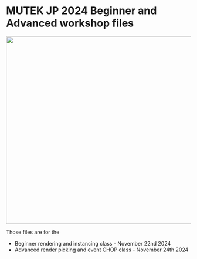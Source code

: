 # MUTEK JP 2024 Beginner and Advanced workshop files

<img src="https://github.com/user-attachments/assets/686bfc4b-8ca9-4db3-af4c-9a08013c370e" width="512">

Those files are for the 
- Beginner rendering and instancing class - November 22nd 2024
- Advanced render picking and event CHOP class - November 24th 2024
